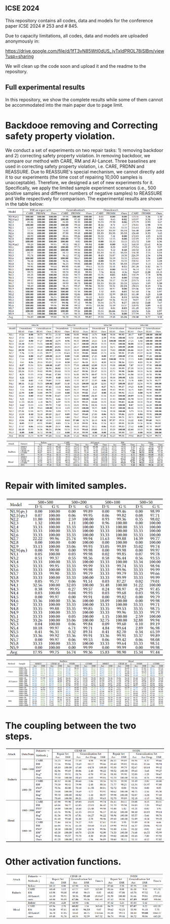 
## ICSE 2024

This repository contains all codes, data and models for the conference paper ICSE 2024 # 253 and # 845.

Due to capacity limitations, all codes, data and models are uploaded anonymously in:

https://drive.google.com/file/d/1fT3vN85WtI0dUS_jvTxIdPROL78iSlBm/view?usp=sharing

We will clean up the code soon and upload it and the readme to the repository.

## Full experimental results
In this repository, we show the complete results while some of them cannot be accommodated into the main paper due to page limit.
# Backdooe removing and Correcting safety property violation.

We conduct a set of experiments on two repair tasks: 1) removing backdoor and 2) correcting safety property violation. In removing backdoor, we compare our method with CARE, RM and AI-Lancet. Three baselines are used in correcting safety property violation, i.e. CARE, PRDNN and REASSURE. Due to REASSURE's special mechanism, we cannot directly add it to our experiments (the time cost of repairing 10,000 samples is unacceptable). Therefore, we designed a set of new experiments for it. Specifically, we apply the limited sample experiment scenarios (i.e., 500 positive samples and different numbers of negative samples) to REASSURE and VeRe respectively for comparison. The experimental results are shown in the table below:
![weight_histogram](/images/safety_no.png) 
![weight_histogram](/images/reassure_no.png)
![weight_histogram](/images/backdoor_no.png)

# Repair with limited samples.
![weight_histogram](/images/safety_number_no.png)
![weight_histogram](/images/backdoor_number_no.png)

# The coupling between the two steps.
![weight_histogram](/images/combine_no.png)

# Other activation functions.
![weight_histogram](/images/other_no.png)
